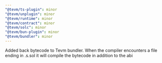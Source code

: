 ```yaml
---
"@tevm/ts-plugin": minor
"@tevm/unplugin": minor
"@tevm/runtime": minor
"@tevm/contract": minor
"@tevm/solc": minor
"@tevm/bun-plugin": minor
"@tevm/bundler": minor
---
```


Added back bytecode to Tevm bundler. When the compiler encounters a file ending in .s.sol it will compile the bytecode in addition to the abi
